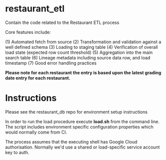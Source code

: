# restaurant_etl
Contain the code related to the Restaurant ETL process

Core features include:

(1) Automated fetch from source
(2) Transformation and validation against a well defined schema
(3) Loading to staging table
(4) Verification of overall load state (expected row count threshold)
(5) Aggregation into the main search table
(6) Lineage metadata including source data row, and load timestamp
(7) Good error handling practices

**Please note for each restaurant the entry is based upon the latest grading date entry for each restaurant.**

# Instructions

Please see the restaurant_db repo for environment setup instructions

In order to run the load procedure execute **load.sh** from the command line. The script includes environment specific configuration properties which would normally come from CI.

The process assumes that the executing shell has Google Cloud authorisation. Normally we'd use a shared or load-specific service account key to auth.

